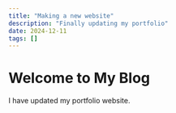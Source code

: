 ```yaml
---
title: "Making a new website"
description: "Finally updating my portfolio"
date: 2024-12-11
tags: []
---
```


# Welcome to My Blog

I have updated my portfolio website.

